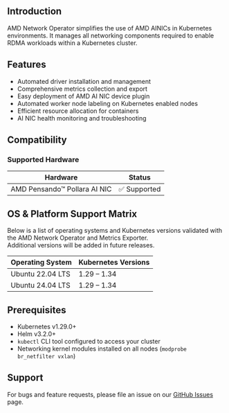 ## Introduction

AMD Network Operator simplifies the use of AMD AINICs in Kubernetes environments. It manages all networking components required to enable RDMA workloads within a Kubernetes cluster.


## Features

* Automated driver installation and management
* Comprehensive metrics collection and export
* Easy deployment of AMD AI NIC device plugin
* Automated worker node labeling on Kubernetes enabled nodes
* Efficient resource allocation for containers
* AI NIC health monitoring and troubleshooting  


## Compatibility

### **Supported Hardware**
| Hardware | Status |
|-----------|---------|
| AMD Pensando™ Pollara AI NIC | ✅ Supported |


## OS & Platform Support Matrix
Below is a list of operating systems and Kubernetes versions validated with the AMD Network Operator and Metrics Exporter.  
Additional versions will be added in future releases.

| Operating System | Kubernetes Versions |
|------------------|---------------------|
| Ubuntu 22.04 LTS | 1.29 – 1.34 |
| Ubuntu 24.04 LTS | 1.29 – 1.34 |


## Prerequisites

* Kubernetes v1.29.0+
* Helm v3.2.0+
* `kubectl` CLI tool configured to access your cluster
* Networking kernel modules installed on all nodes (`modprobe br_netfilter vxlan`)


## Support

For bugs and feature requests, please file an issue on our [GitHub Issues](https://github.com/ROCm/network-operator/issues) page.
